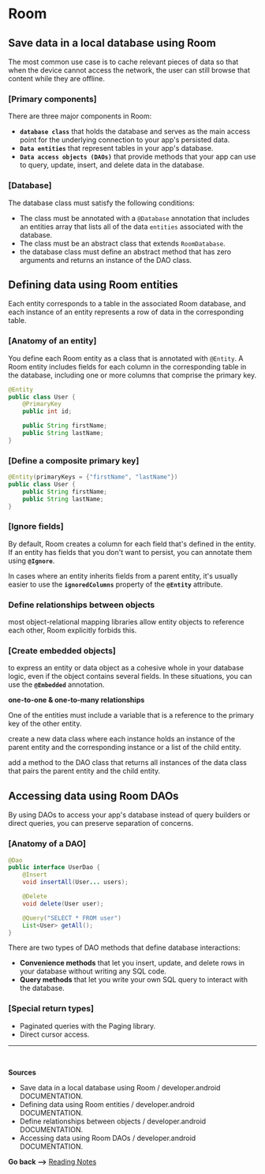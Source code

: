 # Room

## Save data in a local database using Room

The most common use case is to cache relevant pieces of data so that when the device cannot access the network, the user can still browse that content while they are offline.

### [Primary components]

There are three major components in Room:

- **`database class`** that holds the database and serves as the main access point for the underlying connection to your app's persisted data.
- **`Data entities`** that represent tables in your app's database.
- **`Data access objects (DAOs)`** that provide methods that your app can use to query, update, insert, and delete data in the database.

### [Database]

The database class must satisfy the following conditions:

- The class must be annotated with a `@Database` annotation that includes an entities array that lists all of the data `entities` associated with the database.
- The class must be an abstract class that extends `RoomDatabase`.
- the database class must define an abstract method that has zero arguments and returns an instance of the DAO class.

## Defining data using Room entities

Each entity corresponds to a table in the associated Room database, and each instance of an entity represents a row of data in the corresponding table.

### [Anatomy of an entity]

You define each Room entity as a class that is annotated with `@Entity`. A Room entity includes fields for each column in the corresponding table in the database, including one or more columns that comprise the primary key.

```java
@Entity
public class User {
    @PrimaryKey
    public int id;

    public String firstName;
    public String lastName;
}
```

### [Define a composite primary key]

```java
@Entity(primaryKeys = {"firstName", "lastName"})
public class User {
    public String firstName;
    public String lastName;
}
```

### [Ignore fields]

By default, Room creates a column for each field that's defined in the entity. If an entity has fields that you don't want to persist, you can annotate them using **`@Ignore`**.

In cases where an entity inherits fields from a parent entity, it's usually easier to use the **`ignoredColumns`** property of the **`@Entity`** attribute.

### Define relationships between objects

most object-relational mapping libraries allow entity objects to reference each other, Room explicitly forbids this.

### [Create embedded objects]

to express an entity or data object as a cohesive whole in your database logic, even if the object contains several fields. In these situations, you can use the **`@Embedded`** annotation.

**one-to-one & one-to-many relationships**

One of the entities must include a variable that is a reference to the primary key of the other entity.

create a new data class where each instance holds an instance of the parent entity and the corresponding instance or a list of the child entity.

add a method to the DAO class that returns all instances of the data class that pairs the parent entity and the child entity.

## Accessing data using Room DAOs

By using DAOs to access your app's database instead of query builders or direct queries, you can preserve separation of concerns.

### [Anatomy of a DAO]

```java
@Dao
public interface UserDao {
    @Insert
    void insertAll(User... users);

    @Delete
    void delete(User user);

    @Query("SELECT * FROM user")
    List<User> getAll();
}
```

There are two types of DAO methods that define database interactions:

- **Convenience methods** that let you insert, update, and delete rows in your database without writing any SQL code.
- **Query methods** that let you write your own SQL query to interact with the database.

### [Special return types]

- Paginated queries with the Paging library.
- Direct cursor access.

<hr>
<br>

**Sources**

- Save data in a local database using Room / developer.android DOCUMENTATION.
- Defining data using Room entities / developer.android DOCUMENTATION.
- Define relationships between objects / developer.android DOCUMENTATION.
- Accessing data using Room DAOs / developer.android DOCUMENTATION.

**Go back -->** [Reading Notes](https://aseel-dweedar.github.io/reading-notes/)
